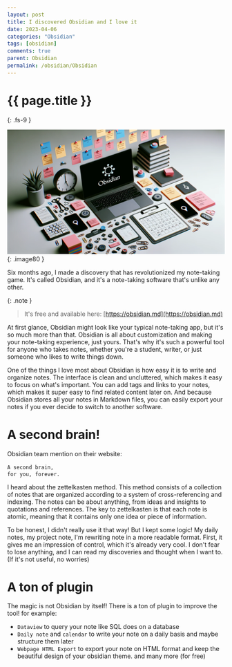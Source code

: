```yaml
---
layout: post
title: I discovered Obsidian and I love it
date: 2023-04-06
categories: "Obsidian"
tags: [obsidian]
comments: true
parent: Obsidian
permalink: /obsidian/Obsidian
---
```

# {{ page.title }}
{: .fs-9 }

![](../../assets/2023/obsidianLove.png){: .image80 }


Six months ago, I made a discovery that has revolutionized my note-taking game. It's called Obsidian, and it's a note-taking software that's unlike any other.


{: .note } 
> It's free and available here: [https://obsidian.md](https://obsidian.md)


At first glance, Obsidian might look like your typical note-taking app, but it's so much more than that. Obsidian is all about customization and making your note-taking experience, just yours. That's why it's such a powerful tool for anyone who takes notes, whether you're a student, writer, or just someone who likes to write things down.

One of the things I love most about Obsidian is how easy it is to write and organize notes. The interface is clean and uncluttered, which makes it easy to focus on what's important. You can add tags and links to your notes, which makes it super easy to find related content later on. And because Obsidian stores all your notes in Markdown files, you can easily export your notes if you ever decide to switch to another software.


# A second brain!

Obsidian team mention on their website:

```
A second brain,
for you, forever. 
```


I heard about the zettelkasten method. This method consists of a collection of notes that are organized according to a system of cross-referencing and indexing. The notes can be about anything, from ideas and insights to quotations and references. The key to zettelkasten is that each note is atomic, meaning that it contains only one idea or piece of information.

To be honest, I didn't really use it that way! But I kept some logic! 
My daily notes, my project note, I'm rewriting note in a more readable format. First, it gives me an impression of control, which it's already very cool. I don't fear to lose anything, and I can read my discoveries and thought when I want to. (If it's not useful, no worries) 


# A ton of plugin

The magic is not Obsidian by itself! There is a ton of plugin to improve the tool!
for example: 

- `Dataview` to query your note like SQL does on a database
- `Daily note` and `calendar` to write your note on a daily basis and maybe structure them later
- `Webpage HTML Export` to export your note on HTML format and keep the beautiful design of your obsidian theme.
and many more (for free)